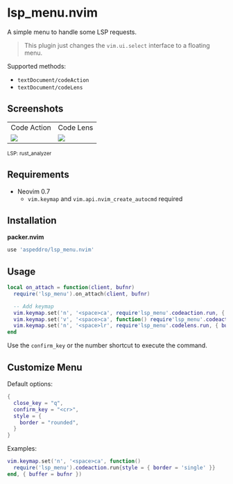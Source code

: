 # lsp_menu.nvim

A simple menu to handle some LSP requests.

> This plugin just changes the `vim.ui.select` interface to a floating menu.

Supported methods:

- `textDocument/codeAction`
- `textDocument/codeLens`

## Screenshots

<table>
  <tr>
    <td>Code Action</td>
    <td>Code Lens</td>
  </tr>
  <tr>
    <td><img src="https://user-images.githubusercontent.com/16160544/162342857-277c4c26-4e7f-4174-81d5-a2b5b75e12fd.png"></td>
    <td><img src="https://user-images.githubusercontent.com/16160544/162342939-6f0d3672-fcf6-4d7b-a5b8-d1ddc5227f20.png"></td>
  </tr>
</table>
<sup>LSP: rust_analyzer</sup>

## Requirements

- Neovim 0.7
  - `vim.keymap` and `vim.api.nvim_create_autocmd` required

## Installation

**packer.nvim**

```lua
use 'aspeddro/lsp_menu.nvim'
```

## Usage

```lua
local on_attach = function(client, bufnr)
  require('lsp_menu').on_attach(client, bufnr)

  -- Add keymap
  vim.keymap.set('n', '<space>ca', require'lsp_menu'.codeaction.run, { buffer = bufnr })
  vim.keymap.set('v', '<space>ca', function() require'lsp_menu'.codeaction.run{range = true} end, { buffer = bufnr })
  vim.keymap.set('n', '<space>lr', require'lsp_menu'.codelens.run, { buffer = bufnr })
end
```

Use the `confirm_key` or the number shortcut to execute the command.

## Customize Menu

Default options:

```lua
{
  close_key = "q",
  confirm_key = "<cr>",
  style = {
    border = "rounded",
  }
}
```

Examples:

```lua
vim.keymap.set('n', '<space>ca', function()
  require('lsp_menu').codeaction.run{style = { border = 'single' }}
end, { buffer = bufnr })
```
